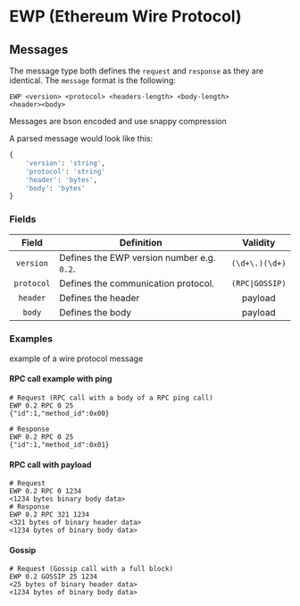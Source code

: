 # EWP (Ethereum Wire Protocol)

## Messages

The message type both defines the `request` and `response` as they are identical. The `message` format is the following: 

```
EWP <version> <protocol> <headers-length> <body-length>
<header><body>
```
Messages are bson encoded and use snappy compression

A parsed message would look like this:

```python
{
    'version': 'string',
    'protocol': 'string'
    'header': 'bytes',
    'body': 'bytes'
}
```

### Fields

| Field | Definition | Validity |
|:------:|----------|:----:|
| `version` | Defines the EWP version number e.g. `0.2`. | `(\d+\.)(\d+)` |
| `protocol` | Defines the communication protocol. | `(RPC\|GOSSIP)` |
| `header` | Defines the header | payload |
| `body` | Defines the body | payload |

### Examples

example of a wire protocol message

#### RPC call example with ping
```
# Request (RPC call with a body of a RPC ping call)
EWP 0.2 RPC 0 25
{"id":1,"method_id":0x00}

# Response
EWP 0.2 RPC 0 25
{"id":1,"method_id":0x01}
```

#### RPC call with payload
```
# Request
EWP 0.2 RPC 0 1234
<1234 bytes binary body data>
# Response
EWP 0.2 RPC 321 1234
<321 bytes of binary header data>
<1234 bytes of binary body data>
```

#### Gossip
```
# Request (Gossip call with a full block)
EWP 0.2 GOSSIP 25 1234
<25 bytes of binary header data>
<1234 bytes of binary body data>
```

